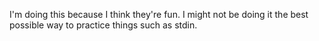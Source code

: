 I'm doing this because I think they're fun. I might not be doing it the best possible way to practice things such as stdin. 